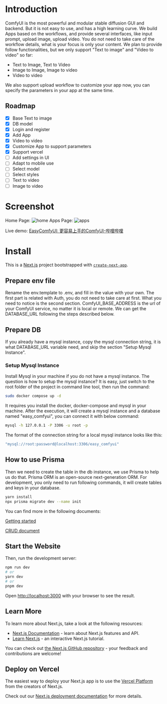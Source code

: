 # Introduction

ComfyUI is the most powerful and modular stable diffusion GUI and backend. But it is not easy to use, and has a high learning curve. We build Apps 
based on the workflows, and provide several interfaces, like input prompt, upload image, upload video. You do not need 
to take care of the workflow details, what is your focus is only your content. We plan to 
provide follow functionalities, but we only support "Text to image" and "Video to video" so far:

- Text to Image, Text to Video
- Image to Image, Image to video
- Video to video

We also support upload workflow to customize your app now, you can specify the parameters in your app at the same time.

## Roadmap

- [x] Base Text to image
- [x] DB model
- [x] Login and register
- [x] Add App
- [x] Video to video
- [x] Customize App to support parameters
- [x] Support vercel
- [ ] Add settings in UI
- [ ] Adapt to mobile use
- [ ] Select model
- [ ] Select styles
- [ ] Text to video
- [ ] Image to video

# Screenshot
Home Page:
![home](https://github.com/huanyingtianhe/EasyComfyUI/assets/5997003/aa4ec2a8-bd96-44d9-8819-c2f7b3337454)
Apps Page:
![apps](https://github.com/huanyingtianhe/EasyComfyUI/assets/5997003/37bc33e9-96fb-436d-9c2f-da10fef03cb1)

Live demo:
[EasyComfyUI: 更容易上手的ComfyUI-哔哩哔哩](https://b23.tv/NTaFyoV)

# Install
This is a [Next.js](https://nextjs.org/) project bootstrapped with [`create-next-app`](https://github.com/vercel/next.js/tree/canary/packages/create-next-app).

## Prepare env file
Rename the env.template to .env, and fill in the value with your own. The first part is related with Auth, you do not need to take care at first. What you need to notice is the second section. ComfyUI_BASE_ADDRESS is the url of your ComfyUI service, no matter it is local or remote. We can get the DATABASE_URL following the steps described below.

## Prepare DB

If you already have a mysql instance, copy the mysql connection string, it is what DATABASE_URL variable need, and skip the section "Setup Mysql Instance".

### Setup Mysql Instance
Install Mysql in your machine if you do not have a mysql instance. The question is how to setup the mysql instance?
It is easy, just switch to the root folder of the project in command line tool, then run the command:

```bash
sudo docker compose up -d
```

It requires you install the docker, docker-compose and mysql in your machine. After the execution, it will create a mysql instance and a database named "easy_comfyui", you can connect it with below command:

```bash
mysql -h 127.0.0.1 -P 3306 -u root -p
```

The format of the connection string for a local mysql instance looks like this:

```bash
"mysql://root:password@localhost:3306/easy_comfyui"
```
## How to use Prisma
Then we need to create the table in the db instance, we use Prisma to help us do that. Prisma ORM is an open-source next-generation ORM. For development, you only need to run following commands, it will create tables and keys in your database.

```bash
yarn install
npx prisma migrate dev --name init
```

You can find more in the following documents:

[Getting started](https://www.prisma.io/docs/getting-started/setup-prisma/start-from-scratch/relational-databases-node-mysql)

[CRUD document](https://www.prisma.io/docs/orm/prisma-client/queries/crud#read)

## Start the Website
Then, run the development server:

```bash
npm run dev
# or
yarn dev
# or
pnpm dev
```

Open [http://localhost:3000](http://localhost:3000) with your browser to see the result.



## Learn More

To learn more about Next.js, take a look at the following resources:

- [Next.js Documentation](https://nextjs.org/docs) - learn about Next.js features and API.
- [Learn Next.js](https://nextjs.org/learn) - an interactive Next.js tutorial.

You can check out [the Next.js GitHub repository](https://github.com/vercel/next.js/) - your feedback and contributions are welcome!

## Deploy on Vercel

The easiest way to deploy your Next.js app is to use the [Vercel Platform](https://vercel.com/new?utm_medium=default-template&filter=next.js&utm_source=create-next-app&utm_campaign=create-next-app-readme) from the creators of Next.js.

Check out our [Next.js deployment documentation](https://nextjs.org/docs/deployment) for more details.
